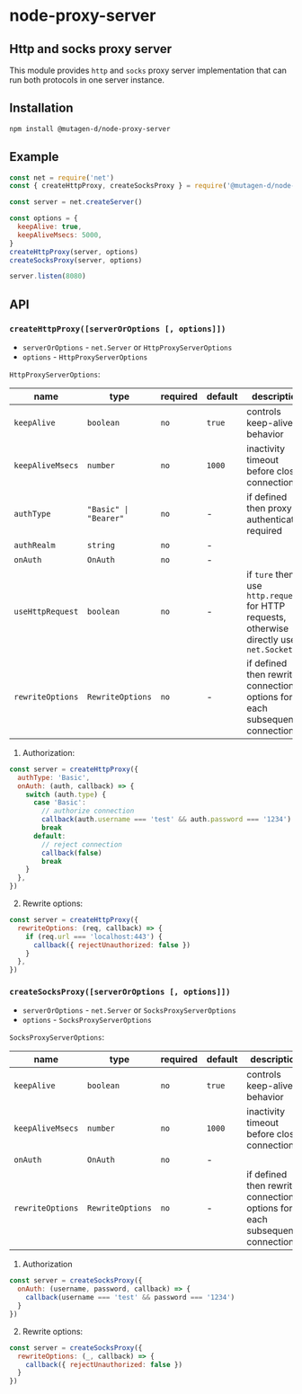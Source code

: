 # node-proxy-server

## Http and socks proxy server

This module provides `http` and `socks` proxy server implementation that can run both protocols in one server instance.

## Installation

```bash
npm install @mutagen-d/node-proxy-server
```

## Example

```js
const net = require('net')
const { createHttpProxy, createSocksProxy } = require('@mutagen-d/node-proxy-server')

const server = net.createServer()

const options = {
  keepAlive: true,
  keepAliveMsecs: 5000,
}
createHttpProxy(server, options)
createSocksProxy(server, options)

server.listen(8080)
```
## API

### `createHttpProxy([serverOrOptions [, options]])`

- `serverOrOptions` - `net.Server` or `HttpProxyServerOptions`
- `options` - `HttpProxyServerOptions`

`HttpProxyServerOptions`:

| name             | type                  | required | default | description                                                                              |
| ---------------- | --------------------- | -------- | ------- | ---------------------------------------------------------------------------------------- |
| `keepAlive`      | `boolean`             | `no`     | `true`  | controls keep-alive behavior                                                             |
| `keepAliveMsecs` | `number`              | `no`     | `1000`  | inactivity timeout before close connection                                               |
| `authType`       | `"Basic" \| "Bearer"` | `no`     | -       | if defined then proxy authentication required                                            |
| `authRealm`      | `string`              | `no`     | -       |                                                                                          |
| `onAuth`         | `OnAuth`              | `no`     | -       |                                                                                          |
| `useHttpRequest` | `boolean`             | `no`     | -       | if `ture` then use `http.request` for HTTP requests, otherwise directly use `net.Socket` |
| `rewriteOptions` | `RewriteOptions`      | `no`     | -       | if defined then rewrite connection options for each subsequence connections              |

1. Authorization:

```js
const server = createHttpProxy({
  authType: 'Basic',
  onAuth: (auth, callback) => {
    switch (auth.type) {
      case 'Basic':
        // authorize connection
        callback(auth.username === 'test' && auth.password === '1234')
        break
      default:
        // reject connection
        callback(false)
        break
    }
  },
})
```

2. Rewrite options:

```js
const server = createHttpProxy({
  rewriteOptions: (req, callback) => {
    if (req.url === 'localhost:443') {
      callback({ rejectUnauthorized: false })
    }
  },
})
```

### `createSocksProxy([serverOrOptions [, options]])`

- `serverOrOptions` - `net.Server` or `SocksProxyServerOptions`
- `options` - `SocksProxyServerOptions`

`SocksProxyServerOptions`:

| name             | type                  | required | default | description                                                                              |
| ---------------- | --------------------- | -------- | ------- | ---------------------------------------------------------------------------------------- |
| `keepAlive`      | `boolean`             | `no`     | `true`  | controls keep-alive behavior                                                             |
| `keepAliveMsecs` | `number`              | `no`     | `1000`  | inactivity timeout before close connection                                               |
| `onAuth`         | `OnAuth`              | `no`     | -       |                                                                                          |
| `rewriteOptions` | `RewriteOptions`      | `no`     | -       | if defined then rewrite connection options for each subsequence connections              |

1. Authorization

```js
const server = createSocksProxy({
  onAuth: (username, password, callback) => {
    callback(username === 'test' && password === '1234')
  }
})
```

2. Rewrite options:
```js
const server = createSocksProxy({
  rewriteOptions: (_, callback) => {
    callback({ rejectUnauthorized: false })
  }
})
```